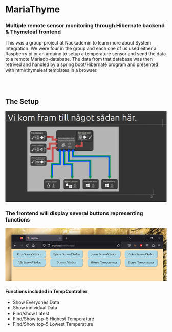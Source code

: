 # MariaThyme
### Multiple remote sensor monitoring through Hibernate backend &amp; Thymeleaf frontend


This was a group-project at Nackademin to learn more about System Integration.
We were four in the group and each one of us used either a Raspberry pi or an arduino
to setup a temperature sensor and send the data to a remote Mariadb-database.
The data from that database was then retrived and handled by a spring boot/Hibernate program
and presented with html/thymeleaf templates in a browser.

<p><br><br></p>

## The Setup

![setup](/arkitektur.png)

### The frontend will display several buttons representing functions 

![frontend](/frontend.png)

#### Functions included in TempController
* Show Everyones Data
* Show individual Data
* Find/show Latest
* Find/Show top-5 Highest Temperature
* Find/Show top-5 Lowest Temperature
